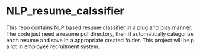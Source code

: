 # NLP_resume_calssifier
This repo contains NLP based resume classifier in a plug and play manner. The code just need a resume pdf directory, then it automatically categorize each resume and save in a appropriate created folder. This project will help a lot in employee recruitment system.
